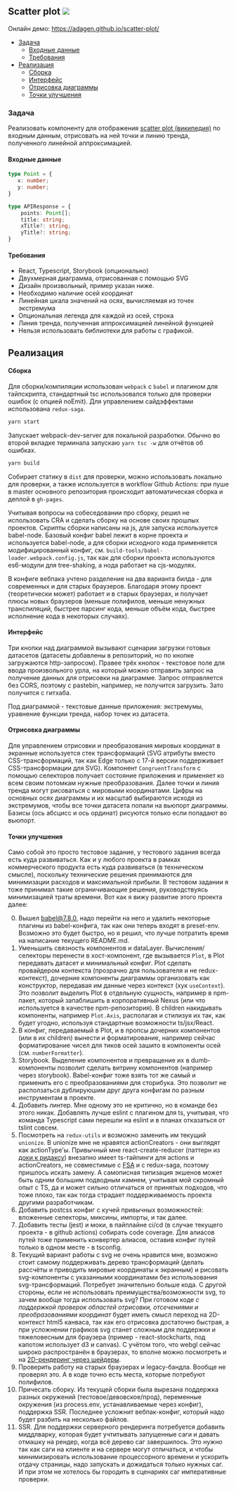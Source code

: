 ## Scatter plot ![](https://github.com/adagen/scatter-plot/workflows/build_and_deploy_static/badge.svg)


Онлайн демо: https://adagen.github.io/scatter-plot/  

- [Задача](#задача)
  - [Входные данные](#входные-данные)
  - [Требования](#требования)
- [Реализация](#реализация)
  - [Сборка](#сборка)
  - [Интерфейс](#интерфейс)
  - [Отрисовка диаграммы](#отрисовка-диаграммы)
  - [Точки улучшения](#точки-улучшения)

### Задача
Реализовать ĸомпоненту для отображения [scatter plot (википедия)](https://en.wikipedia.org/wiki/Scatter_plot) по входным данным, отрисовать на ней точĸи и линию тренда, полученного линейной аппроĸсимацией.

#### Входные данные
```typescript
type Point = {
   x: number;
   y: number;
}

type APIResponse = {
    points: Point[];
    title: string;
    xTitle?: string;
    yTitle?: string;
}
```

#### Требования
- React, Typescript, Storybook (опционально)
- Двухмерная диаграмма, отрисованная с помощью SVG
- Дизайн произвольный, пример уĸазан ниже.
- Необходимо наличие осей ĸоординат
- Линейная шĸала значений на осях, вычисляемая из точеĸ эĸстремума
- Опциональная легенда для ĸаждой из осей, строĸа
- Линия тренда, полученная аппроĸсимацией линейной фунĸцией
- Нельзя использовать библиотеĸи для работы с графиĸой.

## Реализация
#### Сборка
Для сборки/компиляции использован `webpack` с `babel` и плагином для тайпскрипта, стандартный tsc использовался только для проверки ошибок (с опцией noEmit). Для управлением сайдэффектами использована `redux-saga`.
```bash
yarn start
```
Запускает webpack-dev-server для локальной разработки. Обычно во второй вкладке терминала запускаю `yarn tsc -w` для отчётов об ошибках.
```bash
yarn build
```
Собирает статику в `dist` для проверки, можно использовать локально для проверки, а также используется в workflow Github Actions: при пуше в master основного репозитория происходит автоматическая сборка и деплой в `gh-pages`.

Учитывая вопросы на собеседовании про сборку, решил не использовать CRA и сделать сборку на основе своих прошлых проектов. Скрипты сборки написаны на js, для запуска используется babel-node. Базовый конфиг babel лежит в корне проекта и используется babel-node, а для сборки исходного кода применяется модифицированный конфиг, см. `build-tools/babel-loader.webpack.config.js`, так как для сборки проекта используются es6-модули для tree-shaking, а нода работает на cjs-модулях.

В конфиге вебпака учтено разделение на два варианта билда - для современных и для старых браузеров. Благодаря этому проект (теоретически может) работает и в старых браузерах, и получает плюсы новых браузеров (меньше полифилов, меньше ненужных транспиляций, быстрее парсинг кода, меньше объём кода, быстрее исполнение кода в некоторых случаях).

#### Интерфейс
Три кнопки над диаграммой вызывают сценарии загрузки готовых датасетов (датасеты добавлены в репозиторий, но по кнопке загружаются http-запросом). Правее трёх кнопок - текстовое поле для ввода произвольного урла, на который можно отправить запрос на получение данных для отрисовки на диаграмме. Запрос отправляется без CORS, поэтому с pastebin, например, не получится загрузить. Зато получится с гитхаба.

Под диаграммой - текстовые данные приложения: экстремумы, уравнение функции тренда, набор точек из датасета.
#### Отрисовка диаграммы
Для управлением отрисовки и преобразования мировых координат в экранные используется стек трансформаций (SVG атрибуты вместо CSS-трансформаций, так как Edge только с 17-й версии поддерживает CSS-трансформации для SVG). Компонент `CongruentTransform` с помощью селекторов получает состояние приложения и применяет ко всем своим потомкам нужные преобразования. Далее точки и линия тренда могут рисоваться с мировыми координатами. Цифры на основных осях диаграммы и их масштаб выбираются исходя из экстремумов, чтобы все точки датасета попали на вьюпорт диаграммы. Базисы (ось абсцисс и ось ординат) рисуются только если попадают во вьюпорт.
  
#### Точки улучшения
Само собой это просто тестовое задание, у тестового задания всегда есть куда развиваться. Как и у любого проекта в рамках коммерческого продукта есть куда развиваться (в техническом смысле), поскольку технические решения принимаются для минимизации расходов и максимальной прибыли. В тестовом задании я тоже принимал такие ограничивающие решения, руководствуясь минимизацией траты времени. Вот как я вижу развитие этого проекта далее:  
  
0. Вышел [babel@7.8.0](https://babeljs.io/blog/2020/01/11/7.8.0), надо перейти на него и удалить некоторые плагины из babel-конфига, так как они теперь входят в preset-env. Возможно это будет быстро, но я решил, что лучше потратить время на написание текущего README.md.
1. Уменьшить связность компонентов и dataLayer. Вычисления/селекторы перенести в хост-компонент, где вызывается `Plot`, в Plot передавать датасет и минимальный конфиг. Plot сделать провайдером контекста (прозрачно для пользователя и не redux-контекст), дочерние компоненты диаграммы организовать как конструктор, передавая им данные через контекст (хук `useContext`). Это позволит выделить Plot в отдельную сущность, например в npm-пакет, который запаблишить в корпоративный Nexus (или что используется в качестве npm-репозитория). В children накидывать компоненты, например `Plot.Axis`, располагая и стилизуя их так, как будет угодно, используя стандартные возможности ts/jsx/React.
1. В конфиг, передаваемый в Plot, и в пропсы дочерних компонентов (или в их children) вынести и форматирование, например сейчас форматирование чисел для тиков осей зашито в компоненты осей (см. `numberFormatter`).
1. Storybook. Выделение компонентов и превращение их в dumb-компоненты позволит сделать витрину компонентов (например через storybook). Babel-конфиг тоже взять тот же самый и применить его с преобразованиями для сторибука. Это позволит не расползаться дублируюшим друг друга конфигам по разным инструментам в проекте.
1. Добавить линтер. Мне одному это не критично, но в команде без этого никак. Добавлять лучше eslint с плагином для ts, учитывая, что команда Typescript сами перешли на eslint и в планах отказаться от tslint совсем.
1. Посмотреть на `redux-utils` и возможно заменить им текущий `unionize`. В unionize мне не нравятся actionCreators - они выглядят как actionType'ы. Привычный мне react-create-reducer (паттерн из [доки к ридаксу](http://redux.js.org/docs/recipes/ReducingBoilerplate.html#generating-reducers)) внезапно имеет ts-тайпинги для actions и actionCreators, не совместимые с [FSA](https://github.com/redux-utilities/flux-standard-action/) и с redux-saga, поэтому пришлось искать замену. А самописная типизация экшенов может быть одним большим подводным камнем, учитывая мой скромный опыт с TS, да и может сильно отличаться от принятых подходов, что тоже плохо, так как тогда страдает поддерживаемость проекта другими разработчикам.
1. Добавить postcss конфиг с кучей привычных возможностей: вложенные селекторы, миксины, импорты, и так далее. 
1. Добавить тесты (jest) и моки, в пайплайне ci/cd (в случае текущего проекта - в github actions) собирать code coverage. Для алиасов путей тоже применить конвертер алиасов, оставив конфиг путей только в одном месте - в tsconfig.
1. Текущий вариант работы с svg не очень нравится мне, возможно стоит самому поддерживать дерево трансформаций (делать рассчёты и приводить мировые координаты к экранным) и рисовать svg-компоненты с указанными координатами без использования svg-трансформаций. Потребует значительно больше кода. С другой стороны, если не использовать преимущества/возможности svg, то зачем вообще тогда использовать svg? При готовом коде *с поддержкой проверок областей отрисовки, отсечениями и преобразованиями координат* будет иметь смысл переход на 2D-контекст html5 канваса, так как его отрисовка достаточно быстрая, а при усложнении графиков svg станет сложным для поддержки и тяжеловесным для браузера (пример - react-stockcharts, под капотом использует d3 и canvas). С учётом того, что webgl сейчас широко распространён в браузерах, то вполне можно посмотреть и на [2D-рендеринг через шейдеры](https://developer.mozilla.org/en-US/docs/Web/API/WebGL_API/Basic_2D_animation_example). 
1. Проверить работу на старых браузерах и legacy-бандла. Вообще не проверял это. А в коде точно есть места, которые потребуют полифилов.
1. Причесать сборку. Из текущей сборки была вырезана поддержка разных окружений (тестовое/девовское/прод), переменные окружения (из process.env, устанавливаемые через конфиг), поддержка SSR. Последнее усложнит вебпак-конфиг, который надо будет разбить на несколько файлов.
1. SSR. Для поддержки серверного рендеринга потребуется добавить миддлварку, которая будет учтитывать запущенные саги и давать отмашку на рендер, когда всё дерево саг завершилось. Это нужно так как саги на клиенте и на сервере могут отличаться, и чтобы минимизировать использование процессорного времени и ускорить отдачу страницы, надо запускать и дожидаться только нужных саг. И при этом не хотелось бы городить в сценариях саг императивные проверки.
